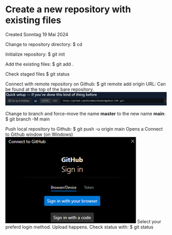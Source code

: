 # Create a new repository with existing files
Created Sonntag 19 Mai 2024

Change to repository directory:
$ cd <Repository>

Initialize repository:
$ git init

Add the existing files:
$ git add .

Check staged files
$ git status

Connect with remote repository on Github:
$ git remote add origin <URL>
URL:	Can be found at the top of the bare repository.
![](./Create_a_new_repository_with_existing_files/pasted_image.png)

Change to branch and force-move the name **master** to the new name **main**:
$ git branch -M main

Push local repository to Github:
$ git push -u origin main
Opens a Connect to Github window (on Windows)
![](./Create_a_new_repository_with_existing_files/pasted_image001.png)
Select your preferd login method.
Upload happens.
Check status with:
$ git status

